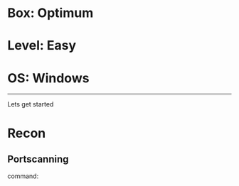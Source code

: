 # Box: Optimum
# Level: Easy
# OS: Windows
<hr>

Lets get started

# Recon

## Portscanning

command:
